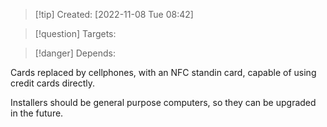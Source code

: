 >[!tip] Created: [2022-11-08 Tue 08:42]

>[!question] Targets: 

>[!danger] Depends: 

Cards replaced by cellphones, with an NFC standin card, capable of using credit cards directly.

Installers should be general purpose computers, so they can be upgraded in the future.